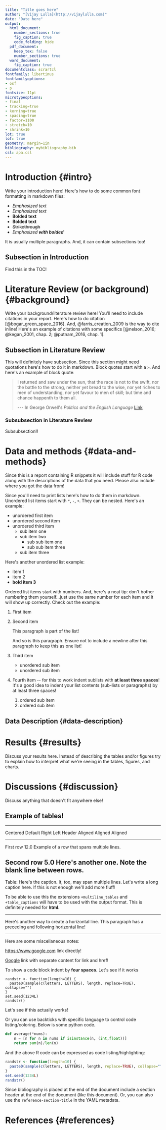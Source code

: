 ```yaml
---
title: "Title goes here"
author: "[Vijay Lulla](http://vijaylulla.com)"
date: "Date here"
output:
  html_document:
    number_sections: true
    fig_caption: true
    code_folding: hide
  pdf_document:
    keep_tex: false
    number_sections: true
  word_document:
    fig_caption: true
documentclass: scrartcl
fontfamily: libertinus
fontfamilyoptions:
- osf
- p
fontsize: 11pt
microtypeoptions:
- final
- tracking=true
- kerning=true
- spacing=true
- factor=1100
- stretch=10
- shrink=10
lot: true
lof: true
geometry: margin=1in
bibliography: mybibliography.bib
csl: apa.csl
---
```



# Introduction {#intro}

Write your introduction here!  Here's how to do some common font formatting
in markdown files:

- _Emphasized text_
- *Emphasized text*
- __Bolded text__
- **Bolded text**
- ~~Strikethrough~~
- _Emphasized **with bolded**_

It is usually multiple paragraphs.  And, it can contain subsections too!

## Subsection in Introduction

Find this in the TOC!

# Literature Review (or background) {#background}

Write your background/literature review here!  You'll need to include citations
in your report.  Here's how to do citation [@bogar_green_space_2016].  And,
@farris_creation_2009 is the way to cite inline! Here's an example of citations
with some specifics [@nelson_2016; @kegan_2001, chap. 2; @putnam_2016, chap. 1].

## Subsection in Literature Review

This will definitely have subsection. Since this section might need quotations here's
how to do it in markdown.
Block quotes start with a `>`. And here's an example of block quote:

> I returned and saw under the sun, that the race is not to the swift, nor the
> battle to the strong, neither yet bread to the wise, nor yet riches to men of
> understanding, nor yet favour to men of skill; but time and chance happenth to
> them all.
>
> --- In George Orwell's _Politics and the English Language_
> [Link](http://www.orwell.ru/library/essays/politics/english/e_polit)


### Subsubsection in Literature Review

Subsubsection!!

# Data and methods {#data-and-methods}

Since this is a report containing R snippets it will include stuff for R code
along with the descriptions of the data that you need.  Please also include
where you got the data from!

Since you'll need to print lists here's how to do them in markdown. Unordered
list items start with `*`, `-`, `+`.  They can be nested.  Here's an example:

- unordered first item
- unordered second item
- unordered third item
   - sub item one
   - sub item two
      - sub sub item one
      - sub sub item three
   - sub item three

Here's another unordered list example:

* item 1
* item 2
* **bold item 3**

Ordered list items start with numbers.  And, here's a neat tip: don't bother
numbering them yourself...just use the same number for each item and it will show
up correctly.  Check out the example:

1. First item
1. Second item

   This paragraph is part of the list!

   And so is this paragraph.  Ensure not to include a newline after this
   paragraph to keep this as one list!
1. Third item
   - unordered sub item
   - unordered sub item
1. Fourth item -- for this to work indent sublists with **at least three spaces**!
   It's a good idea to indent your list contents (sub-lists or paragraphs) by
   at least three spaces!
   1. ordered sub item
   1. ordered sub item


## Data Description {#data-description}


# Results {#results}

Discuss your results here.  Instead of describing the tables and/or figures try
to explain how to interpret what we're seeing in the tables, figures, and
charts.

# Discussions {#discussion}

Discuss anything that doesn't fit anywhere else!

## Example of tables!

-------------------------------------------------------------
 Centered   Default           Right Left
  Header    Aligned         Aligned Aligned
----------- ------- --------------- -------------------------
   First    row                12.0 Example of a row that
                                    spans multiple lines.

  Second    row                 5.0 Here's another one. Note
                                    the blank line between
                                    rows.
-------------------------------------------------------------

Table: Here's the caption. It, too, may span
multiple lines. Let's write a long caption here.  If this is not enough
we'll add more fluff!

To be able to use this the extensions `+multiline_tables` and `+table_captions`
will have to be used with the output format.  This is definitely needed for **html**.

----

Here's another way to create a horizontal line.  This paragraph has a preceding and following
horizontal line!

****

Here are some miscellaneous notes:

<https://www.google.com> link directly!

[Google](https://www.google.com) link with separate content for link and href!

To show a code block indent by **four spaces**.  Let's see if it works

    randstr <- function(length=10) {
      paste0(sample(c(letters, LETTERS), length, replace=TRUE), collapse="")
    }
    set.seed(1234L)
    randstr()

Let's see if this actually works!

Or you can use backticks with specific language to control code listing/coloring.
Below is some python code.

```python
def average(*nums):
    n = [n for n in nums if isinstance(n, (int,float))]
    return sum(n)/len(n)
```

And the above R code can be expressed as code listing/highlighting:

```r
randstr <- function(length=10) {
  paste0(sample(c(letters, LETTERS), length, replace=TRUE), collapse="")
}
set.seed(1234L)
randstr()
```


Since bibliography is placed at the end of the document include a section header at the
end of the document (like this document).  Or, you can also use the `reference-section-title`
in the YAML metadata.

# References {#references}
